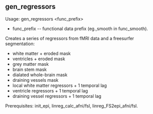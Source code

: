 gen_regressors
--------------
Usage: gen_regressors <func_prefix>

+ func_prefix -- functional data prefix (eg.,smooth in func_smooth).

Creates a series of regressors from fMRI data and a freesurfer segmentation: 

+ white matter + eroded mask
+ ventricles + eroded mask
+ grey matter mask
+ brain stem mask
+ dialated whole-brain mask
+ draining vessels mask
+ local white matter regressors + 1 temporal lag
+ ventricle regressors + 1 temporal lag
+ draining vessel regressors + 1 temporal lag

Prerequisites: init_epi, linreg_calc_afni/fsl, linreg_FS2epi_afni/fsl.

